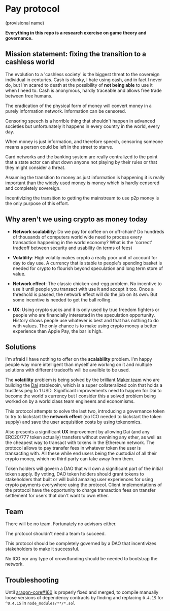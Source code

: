 # Pay protocol
(provisional name)

**Everything in this repo is a research exercise on game theory and governance.**

## Mission statement: fixing the transition to a cashless world

The evolution to a 'cashless society' is the biggest threat to the sovereign
individual in centuries. Cash is clunky, I hate using cash, and in fact I never do,
but I'm scared to death at the possibility of **not being able** to use it when I need to.
Cash is anonymous, hardly traceable and allows free trade between free humans.

The eradication of the physical form of money will convert money in a purely
information network. Information can be censored.

Censoring speech is a horrible thing that shouldn't happen in advanced societies
but unfortunately it happens in every country in the world, every day.

When money is just information, and therefore speech, censoring someone means 
a person could be left in the street to starve.

Card networks and the banking system are really centralized to the point that
a state actor can shut down anyone not playing by their rules or that they might consider
a threat.

Assuming the transition to money as just information is happening it is really important
than the widely used money is money which is hardly censored and completely sovereign.

Incentivizing the transition to getting the mainstream to use p2p money is the only 
purpose of this effort.

## Why aren't we using crypto as money today

- **Network scalability**: Do we pay for coffee on or off-chain? Do hundreds of thousands
of computers world wide need to process every transaction happening in the world economy?
What is the 'correct' tradeoff between security and usability (in terms of fees)

- **Volatility**: High volatily makes crypto a really poor unit of account for day to day use.
A currency that is stable to people's spending basket is needed for crypto to flourish beyond
speculation and long term store of value. 

- **Network effect**: The classic chicken-and-egg problem. No incentive to use it until people you
transact with use it and accept it too. Once a threshold is passed, the network effect will do the
job on its own. But some incentive is needed to get the ball rolling.

- **UX**: Using crypto sucks and it is only used by true freedom fighters or people who are financially
interested in the speculation opportunity. History shows people use whatever is best and that has
nothing to do with values. The only chance is to make using crypto money a better experience than
Apple Pay, the bar is high.

## Solutions

I'm afraid I have nothing to offer on the **scalability** problem. I'm happy people way more intelligent
than myself are working on it and multiple solutions with different tradeoffs will be availble to be used.

The **volatility** problem is being solved by the brilliant [Maker team](https://makerdao.com) who are
building the [Dai](https://vimeo.com/247715549) stablecoin, which is a super collateralized coin that holds
a trustless peg to 1 USD. Significant improvements need to happen for Dai to become the world's currency
but I consider this a solved problem being worked on by a world class team engineers and economisms.

This protocol attempts to solve the last two, introducing a governance token to try to kickstart the **network
effect** (no ICO needed to kickstart the token supply) and save the user acquisition costs by using tokenomics.

Also presents a significant **UX** improvement by allowing Dai (and any ERC20/777 token actually) transfers without
ownining any ether, as well as the cheapest way to transact with tokens in the Ethereum network. The protocol allows
to pay transfer fees in whatever token the user is transacting with. All these while end users being the 
custodial of all their crypto money, which no third party can take away from them.

Token holders will govern a DAO that will own a significant part of the initial token supply. By voting,
DAO token holders should grant tokens to stakeholders that built or will build amazing user experiences for 
using crypto payments everywhere using the protocol. Client implementations of the protocol have the opportunity
to charge transaction fees on transfer settlement for users that don't want to own ether.

## Team

There will be no team. Fortunately no advisors either.

The protocol shouldn't need a team to succeed.

This protocol should be completely governed by a DAO that incentivizes stakeholders to 
make it successful.

No ICO nor any type of crowdfunding should be needed to bootstrap the network.

## Troubleshooting

Until [aragon-core#160](https://github.com/aragon/aragon-core/pull/160) is
properly fixed and merged, to compile manually loose versions of dependency
contracts by finding and replacing `0.4.15` for `^0.4.15` in `node_modules/**/*.sol`

